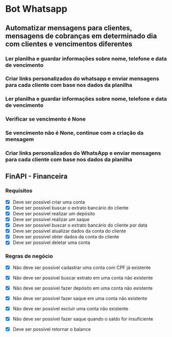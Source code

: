 # Bot Whatsapp

## Automatizar mensagens para clientes, mensagens de cobranças em determinado dia com clientes e vencimentos diferentes

### Ler planilha e guardar informações sobre nome, telefone e data de vencimento
### Criar links personalizados do whatsapp e enviar mensagens para cada cliente com base nos dados da planilha
### Ler planilha e guardar informações sobre nome, telefone e data de vencimento
### Verificar se vencimento é None
### Se vencimento não é None, continue com a criação da mensagem
### Criar links personalizados do WhatsApp e enviar mensagens para cada cliente com base nos dados da planilha


## FinAPI - Financeira

### Requisitos

- [x] Deve ser possível criar uma conta
- [x] Deve ser possível buscar o extrato bancário do cliente
- [x] Deve ser possível realizar um depósito
- [x] Deve ser possível realizar um saque
- [x] Deve ser possível buscar o extrato bancário do cliente por data
- [x] Deve ser possível atualizar dados da conta do cliente
- [x] Deve ser possível obter dados da conta do cliente
- [x] Deve ser possível deletar uma conta

### Regras de negócio

- [x] Não deve ser possível cadastrar uma conta com CPF já existente
- [x] Não deve ser possível buscar extrato em uma conta não existente
- [x] Não deve ser possível fazer depósito em uma conta não existente
- [x] Não deve ser possível fazer saque em uma conta não existente
- [x] Não deve ser possível excluir uma conta não existente
- [x] Não deve ser possível fazer saque quando o saldo for insuficiente
- [x] Deve ser possível retornar o balance

